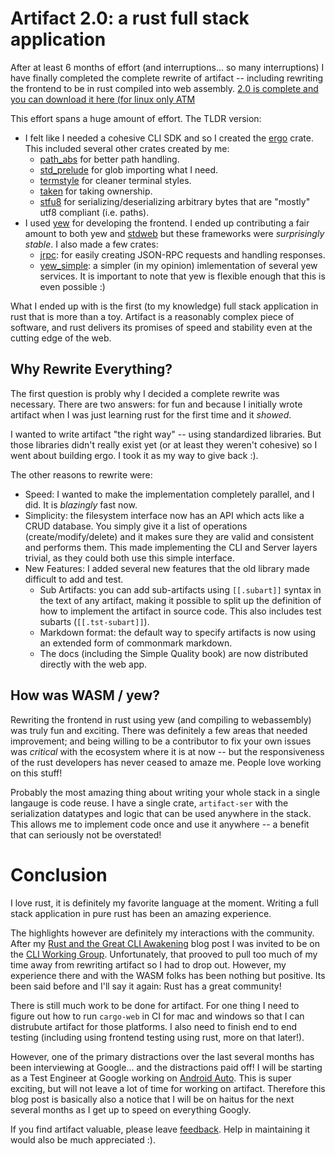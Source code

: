 # Artifact 2.0: a rust full stack application

After at least 6 months of effort (and interruptions... so many interruptions)
I have finally completed the complete rewrite of artifact -- including
rewriting the frontend to be in rust compiled into web assembly. [2.0 is
complete and you can download it here (for linux only
ATM](https://github.com/vitiral/artifact/releases)

This effort spans a huge amount of effort. The TLDR version:
- I felt like I needed a cohesive CLI SDK and so I created the
  [ergo](https://github.com/rust-crates/ergo) crate. This included several
  other crates created by me:
  - [path_abs](https://github.com/vitiral/path_abs) for better path handling.
  - [std_prelude](https://github.com/vitiral/std_prelude) for glob importing what I need.
  - [termstyle](https://github.com/vitiral/termstyle) for cleaner terminal styles.
  - [taken](https://github.com/vitiral/taken) for taking ownership.
  - [stfu8](https://github.com/vitiral/stfu8) for serializing/deserializing
    arbitrary bytes that are "mostly" utf8 compliant (i.e. paths).
- I used [yew](https://github.com/DenisKolodin/yew) for developing the frontend. I ended up
  contributing a fair amount to both yew and [stdweb](https://github.com/koute/stdweb) but
  these frameworks were _surprisingly stable_. I also made a few crates:
  - [jrpc](https://github.com/vitiral/jrpc): for easily creating JSON-RPC
    requests and handling responses.
  - [yew_simple](https://github.com/vitiral/yew_simple): a simpler (in my
    opinion) imlementation of several yew services. It is important to note
    that yew is flexible enough that this is even possible :)

What I ended up with is the first (to my knowledge) full stack application in
rust that is more than a toy. Artifact is a reasonably complex piece of software,
and rust delivers its promises of speed and stability even at the cutting edge of
the web.

## Why Rewrite Everything?
The first question is probly why I decided a complete rewrite was necessary.
There are two answers: for fun and because I initially wrote artifact when I
was just learning rust for the first time and it _showed_.

I wanted to write artifact "the right way" -- using standardized libraries.
But those libraries didn't really exist yet (or at least they weren't cohesive)
so I went about building ergo. I took it as my way to give back :).

The other reasons to rewrite were:
- Speed: I wanted to make the implementation completely parallel, and I did.
  It is _blazingly_ fast now.
- Simplicity: the filesystem interface now has an API which acts like a CRUD
  database. You simply give it a list of operations (create/modify/delete) and
  it makes sure they are valid and consistent and performs them. This made
  implementing the CLI and Server layers trivial, as they could both use this
  simple interface.
- New Features: I added several new features that the old library made
  difficult to add and test.
  - Sub Artifacts: you can add sub-artifacts using `[[.subart]]` syntax in the
    text of any artifact, making it possible to split up the definition
    of how to implement the artifact in source code. This also includes
    test subarts (`[[.tst-subart]]`).
  - Markdown format: the default way to specify artifacts is now using
    an extended form of commonmark markdown.
  - The docs (including the Simple Quality book) are now distributed directly
    with the web app.

## How was WASM / yew?
Rewriting the frontend in rust using yew (and compiling to webassembly) was
truly fun and exciting. There was definitely a few areas that needed
improvement; and being willing to be a contributor to fix your own issues
was _critical_ with the ecosystem where it is at now -- but the responsiveness
of the rust developers has never ceased to amaze me. People love working on
this stuff!

Probably the most amazing thing about writing your whole stack in a single
langauge is code reuse. I have a single crate, `artifact-ser` with the
serialization datatypes and logic that can be used anywhere in the stack.
This allows me to implement code once and use it anywhere -- a benefit
that can seriously not be overstated!


# Conclusion
I love rust, it is definitely my favorite language at the moment. Writing
a full stack application in pure rust has been an amazing experience.

The highlights however are definitely my interactions with the community. After
my [Rust and the Great CLI
Awakening](https://vitiral.github.io/2018/01/17/rust2018-and-the-great-cli-awakening.htm)
blog post I was invited to be on the [CLI Working
Group](https://github.com/rust-lang-nursery/cli-wg). Unfortunately, that
prooved to pull too much of my time away from rewriting artifact so I had to
drop out. However, my experience there and with the WASM folks has been nothing
but positive. Its been said before and I'll say it again: Rust has a great
community!

There is still much work to be done for artifact. For one thing I need to
figure out how to run `cargo-web` in CI for mac and windows so that I can
distrubute artifact for those platforms. I also need to finish end to end
testing (including using frontend testing using rust, more on that later!).

However, one of the primary distractions over the last several months has
been interviewing at Google... and the distractions paid off! I will be
starting as a Test Engineer at Google working on [Android
Auto](http://fortune.com/2018/05/07/volvo-google-assistant-cars/). This is
super exciting, but will not leave a lot of time for working on artifact.
Therefore this blog post is basically also a notice that I will be on haitus
for the next several months as I get up to speed on everything Googly.

If you find artifact valuable, please leave
[feedback](https://vitiral.github.io/artifact/docs/Feedback.html). Help
in maintaining it would also be much appreciated :).

